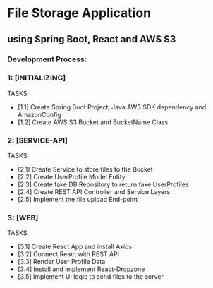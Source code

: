 # File Storage Application 
## using Spring Boot, React and AWS S3

### Development Process:

### 1: [INITIALIZING]
TASKS:
- [1.1] Create Spring Boot Project, Java AWS SDK dependency and AmazonConfig
- [1.2] Create AWS S3 Bucket and BucketName Class

### 2: [SERVICE-API]
TASKS:
- [2.1] Create Service to store files to the Bucket
- [2.2] Create UserProfile Model Entity
- [2.3] Create fake DB Repository to return fake UserProfiles
- [2.4] Create REST API Controller and Service Layers
- [2.5] Implement the file upload End-point

### 3: [WEB]
TASKS:
- [3.1] Create React App and install Axios
- [3.2] Connect React with REST API
- [3.3] Render User Profile Data
- [3.4] Install and implement React-Dropzone
- [3.5] Implement UI logic to send files to the server